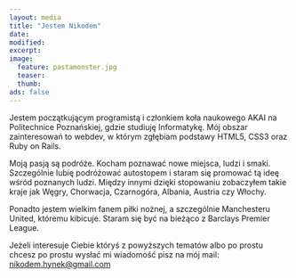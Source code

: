 ```yaml
---
layout: media
title: "Jestem Nikodem"
date: 
modified:
excerpt:
image:
  feature: pastamonster.jpg
  teaser:
  thumb:
ads: false
---
```


Jestem początkującym programistą i członkiem koła naukowego AKAI na Politechnice Poznańskiej, gdzie studiuję Informatykę. Mój obszar zainteresowań to webdev, w którym zgłębiam podstawy HTML5, CSS3 oraz Ruby on Rails. 

Moją pasją są podróże. Kocham poznawać nowe miejsca, ludzi i smaki. Szczególnie lubię podróżować autostopem i staram się promować tą ideę wśród poznanych ludzi. Między innymi dzięki stopowaniu zobaczyłem takie kraje jak Węgry, Chorwacja, Czarnogóra, Albania, Austria czy Włochy.

Ponadto jestem wielkim fanem piłki nożnej, a szczególnie Manchesteru United, któremu kibicuje. Staram się być na bieżąco z Barclays Premier League.

Jeżeli interesuje Ciebie któryś z powyższych tematów albo po prostu chcesz po prostu wysłać mi wiadomość pisz na mój mail: nikodem.hynek@gmail.com 